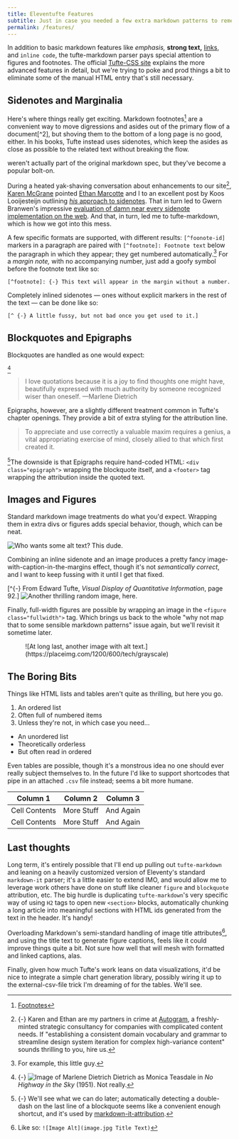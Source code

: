 ```yaml
---
title: Eleventufte Features
subtitle: Just in case you needed a few extra markdown patterns to remember.
permalink: /features/
---
```


In addition to basic markdown features like _emphasis,_ **strong text,** [links](http://example.com), and `inline code`, the tufte-markdown parser pays special attention to figures and footnotes. The official [Tufte-CSS site](https://edwardtufte.github.io/tufte-css/) explains the more advanced features in detail, but we're trying to poke and prod things a bit to eliminate some of the manual HTML entry that's still necessary.

## Sidenotes and Marginalia

Here's where things really get exciting. Markdown footnotes[^1] are a convenient way to move digressions and asides out of the primary flow of a document[^2], but shoving them to the bottom of a long page is no good, either. In his books, Tufte instead uses sidenotes, which keep the asides as close as possible to the related text without breaking the flow.

[^1]: [Footnotes](https://www.markdownguide.org/extended-syntax#footnotes)

weren't actually part of the original markdown spec, but they've become a popular bolt-on.

During a heated yak-shaving conversation about enhancements to our site[^autogram], [Karen McGrane](https://karenmcgrane.com) pointed [Ethan Marcotte](https://ethanmarcotte.com) and I to an excellent post by Koos Looijesteijn outlining [_his_ approach to sidenotes](https://www.kooslooijesteijn.net/blog/semantic-sidenotes). That in turn led to Gwern Branwen's impressive [evaluation of damn near every sidenote implementation on the web](https://www.gwern.net/Sidenotes). And that, in turn, led me to tufte-markdown, which is how we got into this mess.

[^autogram]: {-} Karen and Ethan are my partners in crime at [Autogram](https://autogram.is), a freshly-minted strategic consultancy for companies with complicated content needs. If "establishing a consistent domain vocabulary and grammar to streamline design system iteration for complex high-variance content" sounds thrilling to you, hire us.

A few specific formats are supported, with different results: `[^foonote-id]` markers in a paragraph are paired with `[^footnote]: Footnote text` below the paragraph in which they appear; they get numbered automatically.[^eg] For a _margin note,_ with no accompanying number, just add a goofy symbol before the footnote text like so:

```
[^footnote]: {-} This text will appear in the margin without a number.
```

Completely inlined sidenotes — ones without explicit markers in the rest of the text — can be done like so:

```
[^ {-} A little fussy, but not bad once you get used to it.]
```

[^eg]: For example, this little guy.

## Blockquotes and Epigraphs

Blockquotes are handled as one would expect:

[^marlene]

> I love quotations because it is a joy to find thoughts one might have, beautifully expressed with much authority by someone recognized wiser than oneself. —Marlene Dietrich

[^marlene]:
    {-} ![Image of Marlene Dietrich](https://placeimg.com/400/200/people/sepia)
    Dietrich as Monica Teasdale in _No Highway in the Sky_ (1951). Not really.

Epigraphs, however, are a slightly different treatment common in Tufte's chapter openings. They provide a bit of extra styling for the attribution line.

<div class="epigraph">

> To appreciate and use correctly a valuable maxim requires a genius, a vital appropriating exercise of mind, closely allied to that which first created it.

</div>

[^attribution]The downside is that Epigraphs require hand-coded HTML: `<div class="epigraph">` wrapping the blockquote itself, and a `<footer>` tag wrapping the attribution inside the quoted text.

[^attribution]: {-} We'll see what we can do later; automatically detecting a double-dash on the last line of a blockquote seems like a convenient enough shortcut, and it's used by [markdown-it-attribution](https://www.npmjs.com/package/@gerhobbelt/markdown-it-attribution).

## Images and Figures

Standard markdown image treatments do what you'd expect. Wrapping them in extra divs or figures adds special behavior, though, which can be neat.

![Who wants some alt text? This dude.](https://placeimg.com/800/400/tech/grayscale)

Combining an inline sidenote and an image produces a pretty fancy image-with-caption-in-the-margins effect, though it's not _semantically correct_, and I want to keep fussing with it until I get that fixed.

[^{-} From Edward Tufte, _Visual Display of Quantitative Information_, page 92.]
![Another thrilling random image, here.](https://placeimg.com/800/300/tech/grayscale)

Finally, full-width figures are possible by wrapping an image in the `<figure class="fullwidth">` tag. Which brings us back to the whole "why not map that to some sensible markdown patterns" issue again, but we'll revisit it sometime later.

<figure class="fullwidth">
![At long last, another image with alt text.](https://placeimg.com/1200/600/tech/grayscale)
</figure>

## The Boring Bits

Things like HTML lists and tables aren't quite as thrilling, but here you go.

1. An ordered list
2. Often full of numbered items
3. Unless they're not, in which case you need…

- An unordered list
- Theoretically orderless
- But often read in ordered

Even tables are possible, though it's a monstrous idea no one should ever really subject themselves to. In the future I'd like to support shortcodes that pipe in an attached `.csv` file instead; seems a bit more humane.

| Column 1      | Column 2   | Column 3  |
| ------------- | ---------- | --------- |
| Cell Contents | More Stuff | And Again |
| Cell Contents | More Stuff | And Again |

## Last thoughts

Long term, it's entirely possible that I'll end up pulling out `tufte-markdown` and leaning on a heavily customized version of Eleventy's standard `markdown-it` parser; it's a little easier to extend IMO, and would allow me to leverage work others have done on stuff like cleaner `figure` and `blockquote` attribution, etc. The big hurdle is duplicating `tufte-markdown`'s very specific way of using `H2` tags to open new `<section>` blocks, automatically chunking a long article into meaningful sections with HTML ids generated from the text in the header. It's handy!

Overloading Markdown's semi-standard handling of image title attributes[^titles], and using the title text to generate figure captions, feels like it could improve things quite a bit. Not sure how well that will mesh with formatted and linked captions, alas.

[^titles]: Like so: `![Image Alt](image.jpg Title Text)`

Finally, given how much Tufte's work leans on data visualizations, it'd be nice to integrate a simple chart generation library, possibly wiring it up to the external-csv-file trick I'm dreaming of for the tables. We'll see.
